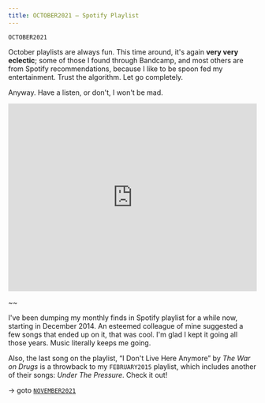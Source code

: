 ```yaml
---
title: OCTOBER2021 — Spotify Playlist
---
```


`OCTOBER2021`

October playlists are always fun. This time around, it's again **very very eclectic**; some of those I found through Bandcamp, and most others are from Spotify recommendations, because I like to be spoon fed my entertainment. Trust the algorithm. Let go completely.

Anyway. Have a listen, or don't, I won't be mad.

<iframe src="https://open.spotify.com/embed/playlist/50fgnBHfznZjOtcu8KLG82?theme=0" width="100%" height="380" frameBorder="0" allowfullscreen="false"></iframe>

~~

I've been dumping my monthly finds in Spotify playlist for a while now, starting in December 2014. An esteemed colleague of mine suggested a few songs that ended up on it, that was cool. I'm glad I kept it going all those years. Music literally keeps me going.

Also, the last song on the playlist, “I Don't Live Here Anymore” by _The War on Drugs_ is a throwback to my `FEBRUARY2015` playlist, which includes another of their songs: _Under The Pressure_. Check it out!

-> goto [`NOVEMBER2021`](/playlists/november-2021)